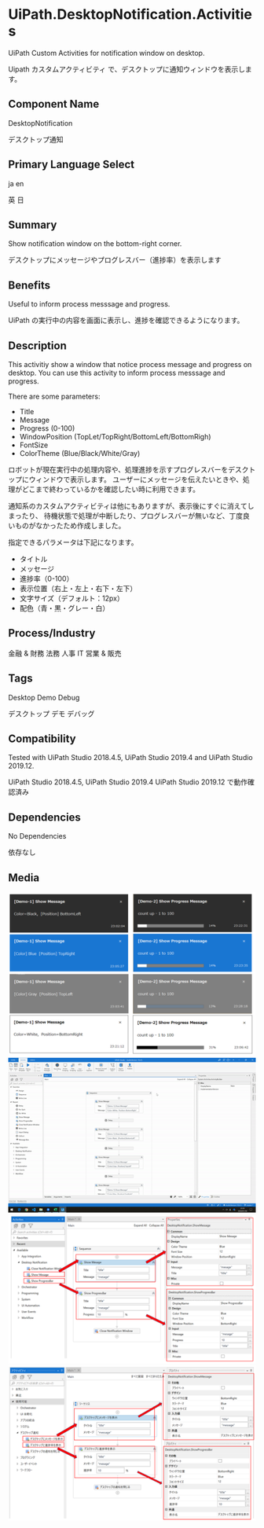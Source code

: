 # UiPath.DesktopNotification.Activities

UiPath Custom Activities for notification window on desktop.

Uipath カスタムアクティビティ で、デスクトップに通知ウィンドウを表示します。

## Component Name

DesktopNotification

デスクトップ通知

## Primary Language Select

ja en

英 日

## Summary

Show notification window on the bottom-right corner.

デスクトップにメッセージやプログレスバー（進捗率）を表示します

## Benefits

Useful to inform process messsage and progress. 

UiPath の実行中の内容を画面に表示し、進捗を確認できるようになります。

## Description

This activitiy show a window that notice process message and progress on desktop.
You can use this activity to inform process messsage and progress.

There are some parameters:

- Title
- Message
- Progress (0-100)
- WindowPosition (TopLet/TopRight/BottomLeft/BottomRigh)
- FontSize
- ColorTheme (Blue/Black/White/Gray)

ロボットが現在実行中の処理内容や、処理進捗を示すプログレスバーをデスクトップにウィンドウで表示します。
ユーザーにメッセージを伝えたいときや、処理がどこまで終わっているかを確認したい時に利用できます。

通知系のカスタムアクティビティは他にもありますが、表示後にすぐに消えてしまったり、
待機状態で処理が中断したり、プログレスバーが無いなど、丁度良いものがなかったため作成しました。

指定できるパラメータは下記になります。

- タイトル
- メッセージ
- 進捗率（0-100）
- 表示位置（右上・左上・右下・左下）
- 文字サイズ（デフォルト：12px）
- 配色（青・黒・グレー・白）



## Process/Industry

金融 & 財務 法務 人事 IT 営業 & 販売

## Tags

Desktop Demo Debug

デスクトップ デモ デバッグ
  
## Compatibility

Tested with UiPath Studio 2018.4.5, UiPath Studio 2019.4 and UiPath Studio 2019.12.

UiPath Studio 2018.4.5, UiPath Studio 2019.4 UiPath Studio 2019.12 で動作確認済み

## Dependencies

No Dependencies

依存なし

## Media

<img src="/images/window.png" alt="">
<img src="/images/demo.gif" alt="">
<img src="/images/studio.png" alt="">
<img src="/images/studio-jp.png" alt="">
